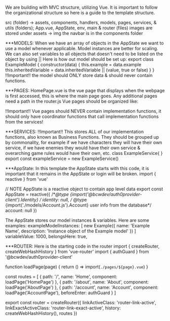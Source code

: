 We are building with MVC structure, utilizing Vue. It is important to follow the organizational structure so here is a guide to the template structure.

src (folder) -> assets, components, handlers, models, pages, services, & utils (folders); App.vue, AppState, env, main & router (files)
images are stored under assets -> img
the navbar is in the components folder


***MODELS:
When we have an array of objects in the AppState we want to use a model whenever applicable. Model instances are better for scaling. We can also set variables to all objects that doesn't need to be listed on the object by using ||
Here is how out model should be set up: 
export class ExampleModel {
    constructor(data) {
        this.example = data.example
        this.inheritedVariable = data.inheritedVariable || (value, true or false)
    }
}
!!Important!! the model should ONLY store data & should never contain functions.


***PAGES:
HomePage.vue is the vue page that displays when the webpage is first accessed, this is where the main page goes. Any additional pages need a path in the router.js
Vue pages should be organized like:
<template>
  HTML goes here
</template>

  <script>
  export default {
    setup() {
        <!-- Reference/watch values in the AppState or call functions in the services -->
         const variable = computed(() => AppState.variable)
        function exampleFunction() {
         exampleService.exampleFunction()
        }
        return{
        <!-- Name of functions/values that will be called in the HTML -->
        exampleFunction,
        }
    }
}
  </script>

<style scoped lang="scss">
/* Styles that are exclusive to this page. Shared styles can be stored under src->assets->scss->styles.scss */
</style>
!!Important!! Vue pages should NEVER contain implementation functions, it should only have coordinator functions that call implementation functions from the services! 


***SERVICES:
!!Important!! This stores ALL of our implementation functions, also known as Business Functions. 
They should be grouped up by commonality, for example if we have characters they will have their own service, if we have enemies they would have their own service & overarching game rules would have their own, etc.
class ExampleService{
}
export const exampleService = new ExampleService()


***AppState:
In this template the AppState starts with this code, it is important that it remains in the AppState or login will be broken.
import { reactive } from 'vue'

// NOTE AppState is a reactive object to contain app level data
export const AppState = reactive({
  /**@type {import('@bcwdev/auth0provider-client').Identity} */
  identity: null,
  /** @type {import('./models/Account.js').Account} user info from the database*/
  account: null
})

The AppState stores our model instances & variables. Here are some examples:
exampleModelInstances: [
    new Example({
        name: 'Example Name',
        description: 'Instance object of the Example model'
    })
]
variableValue: 1000,
belongsHere: true,


***ROUTER:
Here is the starting code in the router
import { createRouter, createWebHashHistory } from 'vue-router'
import { authGuard } from '@bcwdev/auth0provider-client'

function loadPage(page) {
  return () => import(`./pages/${page}.vue`)
}

const routes = [
  {
    path: '/',
    name: 'Home',
    component: loadPage('HomePage')
  },
  {
    path: '/about',
    name: 'About',
    component: loadPage('AboutPage')
  },
  {
    path: '/account',
    name: 'Account',
    component: loadPage('AccountPage'),
    beforeEnter: authGuard
  }
]

export const router = createRouter({
  linkActiveClass: 'router-link-active',
  linkExactActiveClass: 'router-link-exact-active',
  history: createWebHashHistory(),
  routes
})
